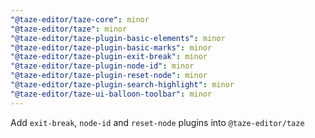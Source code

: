```yaml
---
"@taze-editor/taze-core": minor
"@taze-editor/taze": minor
"@taze-editor/taze-plugin-basic-elements": minor
"@taze-editor/taze-plugin-basic-marks": minor
"@taze-editor/taze-plugin-exit-break": minor
"@taze-editor/taze-plugin-node-id": minor
"@taze-editor/taze-plugin-reset-node": minor
"@taze-editor/taze-plugin-search-highlight": minor
"@taze-editor/taze-ui-balloon-toolbar": minor
---
```


Add `exit-break`, `node-id` and `reset-node` plugins into `@taze-editor/taze`
